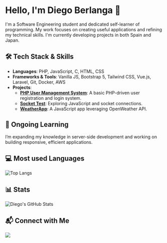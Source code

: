 # Hello, I'm Diego Berlanga 👋

I'm a Software Engineering student and dedicated self-learner of programming. My work focuses on creating useful applications and refining my technical skills. I'm currently developing projects in both Spain and Japan.

## 🛠 Tech Stack & Skills

- **Languages**: PHP, JavaScript, C, HTML, CSS
- **Frameworks & Tools**: Vanilla JS, Bootstrap 5, Tailwind CSS, Vue.js, Laravel, Git, Docker, AWS
- **Projects**:
  - **[PHP User Management System](https://github.com/dirb997/php_users_form)**: A basic PHP-driven user registration and login system.
  - **[Socket Test](https://github.com/dirb997/socket-test)**: Exploring JavaScript and socket connections.
  - **[WeatherApp](https://github.com/dirb997/weatherApp)**: A JavaScript app leveraging OpenWeather API.

## 🌱 Ongoing Learning

I’m expanding my knowledge in server-side development and working on building responsive, efficient applications.

## 💻 Most used Languages

![Top Langs](https://github-readme-stats.vercel.app/api/top-langs/?username=dirb997&layout=compact&theme=radical)

## 📊 Stats

![Diego's GitHub Stats](https://github-readme-stats.vercel.app/api?username=dirb997&show_icons=true&theme=radical)


## 📬 Connect with Me

<a href="www.linkedin.com/in/juan-diego-ruiz-berlanga"><img src="https://img.shields.io/badge/linkedin-%230077B5.svg?&style=for-the-badge&logo=linkedin&logoColor=white" /></a>&nbsp;&nbsp;&nbsp;&nbsp;
